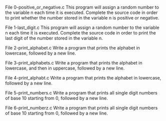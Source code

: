 File 0-positive_or_negative.c This program will assign a random number to the variable n each time it is executed. Complete the source code in order to print whether the number stored in the variable n is positive or negative.

File 1-last_digit.c This program will assign a random number to the variable n each time it is executed. Complete the source code in order to print the last digit of the number stored in the variable n.

File 2-print_alphabet.c Write a program that prints the alphabet in lowercase, followed by a new line.

File 3-print_alphabets.c Write a program that prints the alphabet in lowercase, and then in uppercase, followed by a new line.

File 4-print_alphabt.c Write a program that prints the alphabet in lowercase, followed by a new line.

File 5-print_numbers.c Write a program that prints all single digit numbers of base 10 starting from 0, followed by a new line.

File 6-print_numberz.c Write a program that prints all single digit numbers of base 10 starting from 0, followed by a new line.
